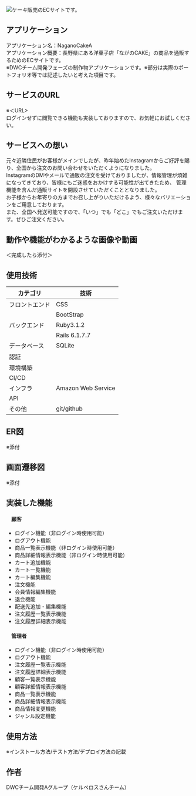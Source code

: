 ![ケーキ販売のECサイトです。](https://github.com/Kerberos3team/NaganoCake_A/assets/158814441/b464a159-c7fa-416e-8385-c6b391af5f22)
## アプリケーション
アプリケーション名：NaganoCakeA  
アプリケーション概要：長野県にある洋菓子店「ながのCAKE」の商品を通販するためのECサイトです。  
※DWCチーム開発フェーズの制作物アプリケーションです。※部分は実際のポートフォリオ等では記述したいと考えた項目です。

## サービスのURL
※＜URL>  
ログインせずに閲覧できる機能も実装しておりますので、お気軽にお試しください。

## サービスへの想い
元々近隣住民がお客様がメインでしたが、昨年始めたInstagramからご好評を賜り、全国から注文のお問い合わせをいただくようになりました。  
InstagramのDMやメールで通販の注文を受けておりましたが、情報管理が煩雑になってきており、皆様にもご迷惑をおかけする可能性が出てきたため、
管理機能を含んだ通販サイトを開設させていただくこととなりました。  
お子様からお年寄りの方までお召し上がりいただけるよう、様々なバリエーションをご用意しております。  
また、全国へ発送可能ですので、「いつ」でも「どこ」でもご注文いただけます。ぜひご注文ください。  

## 動作や機能がわかるような画像や動画
＜完成したら添付＞

## 使用技術
|カテゴリ|技術|
|----|----|
|フロントエンド|CSS|
| |BootStrap|
|バックエンド|Ruby3.1.2|
| |Rails 6.1.7.7|
|データベース|SQLite|
|認証||
|環境構築||
|CI/CD||
|インフラ|Amazon Web Service|
|API||
|その他|git/github|
## ER図
※添付

## 画面遷移図
※添付

## 実装した機能
#### 　顧客
- ログイン機能（非ログイン時使用可能）
- ログアウト機能
- 商品一覧表示機能（非ログイン時使用可能）
- 商品詳細情報表示機能（非ログイン時使用可能）
- カート追加機能
- カート一覧機能
- カート編集機能
- 注文機能
- 会員情報編集機能
- 退会機能
- 配送先追加・編集機能
- 注文履歴一覧表示機能
- 注文履歴詳細表示機能
#### 　管理者
- ログイン機能（非ログイン時使用可能）
- ログアウト機能
- 注文履歴一覧表示機能
- 注文履歴詳細表示機能
- 顧客一覧表示機能
- 顧客詳細情報表示機能
- 商品一覧表示機能
- 商品詳細情報表示機能
- 商品情報変更機能
- ジャンル設定機能

## 使用方法
※インストール方法/テスト方法/デプロイ方法の記載

## 作者
DWCチーム開発Aグループ（ケルベロスさんチーム）
